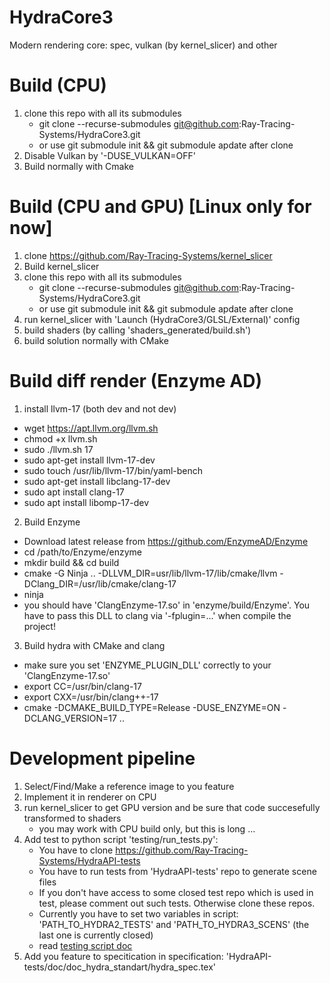 # HydraCore3
Modern rendering core: spec, vulkan (by kernel_slicer) and other

# Build (CPU)
1) clone this repo with all its submodules
   * git clone --recurse-submodules git@github.com:Ray-Tracing-Systems/HydraCore3.git
   * or use git submodule init && git submodule apdate after clone
2) Disable Vulkan by '-DUSE_VULKAN=OFF'
3) Build normally with Cmake 

# Build (CPU and GPU) [Linux only for now]
1) clone https://github.com/Ray-Tracing-Systems/kernel_slicer
2) Build kernel_slicer
3) clone this repo with all its submodules
   * git clone --recurse-submodules git@github.com:Ray-Tracing-Systems/HydraCore3.git
   * or use git submodule init && git submodule apdate after clone
4) run kernel_slicer with 'Launch (HydraCore3/GLSL/External)' config
5) build shaders (by calling 'shaders_generated/build.sh')
6) build solution normally with CMake

# Build diff render (Enzyme AD)

1. install llvm-17 (both dev and not dev)
 * wget https://apt.llvm.org/llvm.sh
 * chmod +x llvm.sh
 * sudo ./llvm.sh 17
 * sudo apt-get install llvm-17-dev
 * sudo touch /usr/lib/llvm-17/bin/yaml-bench 
 * sudo apt-get install libclang-17-dev 
 * sudo apt install clang-17
 * sudo apt install libomp-17-dev

2. Build Enzyme 
 * Download latest release from https://github.com/EnzymeAD/Enzyme
 * cd /path/to/Enzyme/enzyme
 * mkdir build && cd build
 * cmake -G Ninja .. -DLLVM_DIR=usr/lib/llvm-17/lib/cmake/llvm -DClang_DIR=/usr/lib/cmake/clang-17
 * ninja
 * you should have 'ClangEnzyme-17.so' in 'enzyme/build/Enzyme'. You have to pass this DLL to clang via '-fplugin=...' when compile the project!

3. Build hydra with CMake and clang
 * make sure you set 'ENZYME_PLUGIN_DLL' correctly to your 'ClangEnzyme-17.so'
 * export CC=/usr/bin/clang-17
 * export CXX=/usr/bin/clang++-17
 * cmake -DCMAKE_BUILD_TYPE=Release -DUSE_ENZYME=ON -DCLANG_VERSION=17 .. 

# Development pipeline
1) Select/Find/Make a reference image to you feature
2) Implement it in renderer on CPU
3) run kernel_slicer to get GPU version and be sure that code succesefully transformed to shaders
   * you may work with CPU build only, but this is long ...  
4) Add test to python script 'testing/run_tests.py':
   * You have to clone https://github.com/Ray-Tracing-Systems/HydraAPI-tests
   * You have to run tests from 'HydraAPI-tests' repo to generate scene files
   * If you don't have access to some closed test repo which is used in test, please comment out such tests. Otherwise clone these repos.
   * Currently you have to set two variables in script: 'PATH_TO_HYDRA2_TESTS' and 'PATH_TO_HYDRA3_SCENS' (the last one is currently closed)
   * read [testing script doc](testing/testing_doc.md)
5) Add you feature to specitication in specification: 'HydraAPI-tests/doc/doc_hydra_standart/hydra_spec.tex' 

